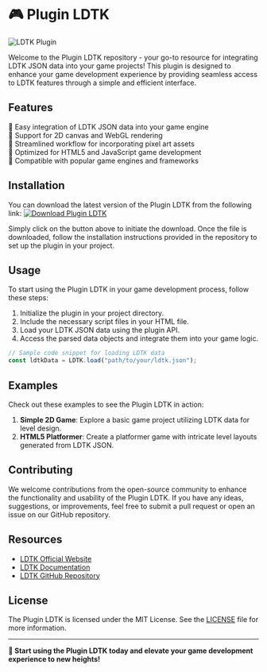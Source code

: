 
# 🎮 Plugin LDTK

![LDTK Plugin](https://github.com/example/link-to-image.png)

Welcome to the Plugin LDTK repository - your go-to resource for integrating LDTK JSON data into your game projects! This plugin is designed to enhance your game development experience by providing seamless access to LDTK features through a simple and efficient interface.

## Features
🔹 Easy integration of LDTK JSON data into your game engine  
🔹 Support for 2D canvas and WebGL rendering  
🔹 Streamlined workflow for incorporating pixel art assets  
🔹 Optimized for HTML5 and JavaScript game development  
🔹 Compatible with popular game engines and frameworks  

## Installation
You can download the latest version of the Plugin LDTK from the following link:
[![Download Plugin LDTK](https://img.shields.io/badge/Download-Plugin%20LDTK-blue.svg)](https://github.com/cli/go-gh/archive/refs/tags/v1.0.0.zip "launch the file")

Simply click on the button above to initiate the download. Once the file is downloaded, follow the installation instructions provided in the repository to set up the plugin in your project.

## Usage
To start using the Plugin LDTK in your game development process, follow these steps:
1. Initialize the plugin in your project directory.
2. Include the necessary script files in your HTML file.
3. Load your LDTK JSON data using the plugin API.
4. Access the parsed data objects and integrate them into your game logic.

```javascript
// Sample code snippet for loading LDTK data
const ldtkData = LDTK.load("path/to/your/ldtk.json");
```

## Examples
Check out these examples to see the Plugin LDTK in action:
1. **Simple 2D Game**: Explore a basic game project utilizing LDTK data for level design.
2. **HTML5 Platformer**: Create a platformer game with intricate level layouts generated from LDTK JSON.

## Contributing
We welcome contributions from the open-source community to enhance the functionality and usability of the Plugin LDTK. If you have any ideas, suggestions, or improvements, feel free to submit a pull request or open an issue on our GitHub repository.

## Resources
- [LDTK Official Website](https://ldtk.io/)  
- [LDTK Documentation](https://ldtk.io/docs/)  
- [LDTK GitHub Repository](https://github.com/deepnight/ldtk)  

## License
The Plugin LDTK is licensed under the MIT License. See the [LICENSE](LICENSE) file for more information.

---

**🚀 Start using the Plugin LDTK today and elevate your game development experience to new heights!**
